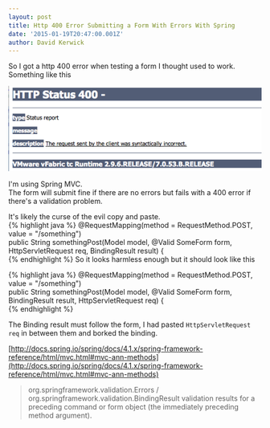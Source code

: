```yaml
---
layout: post
title: Http 400 Error Submitting a Form With Errors With Spring
date: '2015-01-19T20:47:00.001Z'
author: David Kerwick
---
```


So I got a http 400 error when testing a form I thought used to work.  
Something like this  

![Error Screenshot](/assets/img/http-400-error-submitting-form-with/error-screenshot.png)

I'm using Spring MVC.  
The form will submit fine if there are no errors but fails with a 400 error if there's a validation problem.  

It's likely the curse of the evil copy and paste.  
{% highlight java %}
@RequestMapping(method = RequestMethod.POST, value = "/something")  
    public String somethingPost(Model model, @Valid SomeForm form,   
            HttpServletRequest req, BindingResult result) {  
{% endhighlight %}
So it looks harmless enough but it should look like this  

{% highlight java %}
@RequestMapping(method = RequestMethod.POST, value = "/something")  
    public String somethingPost(Model model, @Valid SomeForm form,   
            BindingResult result, HttpServletRequest req) {  
{% endhighlight %}        

The Binding result must follow the form, I had pasted `HttpServletRequest req` in between them and borked the binding.  

[http://docs.spring.io/spring/docs/4.1.x/spring-framework-reference/html/mvc.html#mvc-ann-methods](http://docs.spring.io/spring/docs/4.1.x/spring-framework-reference/html/mvc.html#mvc-ann-methods)  

> org.springframework.validation.Errors /  org.springframework.validation.BindingResult validation results for a preceding command or form object (the immediately preceding method argument).
